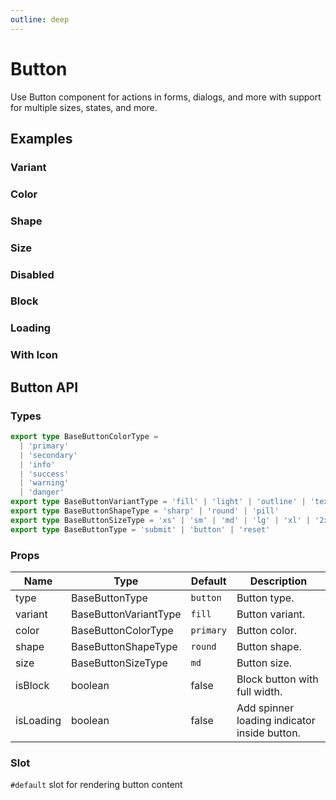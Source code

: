 ```yaml
---
outline: deep
---
```


<script setup lang="ts">
import ButtonBlock from './demo/button/button-block.vue'
import ButtonColor from './demo/button/button-color.vue'
import ButtonColorOutline from './demo/button/button-color-outline.vue'
import ButtonColorLight from './demo/button/button-color-light.vue'
import ButtonColorText from './demo/button/button-color-text.vue'
import ButtonDisabled from './demo/button/button-disabled.vue'
import ButtonIcon from './demo/button/button-icon.vue'
import ButtonLoading from './demo/button/button-loading.vue'
import ButtonShape from './demo/button/button-shape.vue'
import ButtonSize from './demo/button/button-size.vue'
import ButtonVariant from './demo/button/button-variant.vue'
</script>

# Button

Use Button component for actions in forms, dialogs, and more with support for multiple sizes, states, and more.

## Examples

### Variant

<!--@include: ./demo/button/button-variant.md-->

### Color

<!--@include: ./demo/button/button-color.md-->

### Shape

<!--@include: ./demo/button/button-shape.md-->

### Size

<!--@include: ./demo/button/button-size.md-->

### Disabled

<!--@include: ./demo/button/button-disabled.md-->

### Block

<!--@include: ./demo/button/button-block.md-->

### Loading

<!--@include: ./demo/button/button-loading.md-->

### With Icon

<!--@include: ./demo/button/button-icon.md-->

## Button API

### Types

```ts
export type BaseButtonColorType =
  | 'primary'
  | 'secondary'
  | 'info'
  | 'success'
  | 'warning'
  | 'danger'
export type BaseButtonVariantType = 'fill' | 'light' | 'outline' | 'text'
export type BaseButtonShapeType = 'sharp' | 'round' | 'pill'
export type BaseButtonSizeType = 'xs' | 'sm' | 'md' | 'lg' | 'xl' | '2xl'
export type BaseButtonType = 'submit' | 'button' | 'reset'
```

### Props

| Name      | Type                  | Default   | Description                                  |
| --------- | --------------------- | --------- | -------------------------------------------- |
| type      | BaseButtonType        | `button`  | Button type.                                 |
| variant   | BaseButtonVariantType | `fill`    | Button variant.                              |
| color     | BaseButtonColorType   | `primary` | Button color.                                |
| shape     | BaseButtonShapeType   | `round`   | Button shape.                                |
| size      | BaseButtonSizeType    | `md`      | Button size.                                 |
| isBlock   | boolean               | false     | Block button with full width.                |
| isLoading | boolean               | false     | Add spinner loading indicator inside button. |

### Slot

`#default` slot for rendering button content
